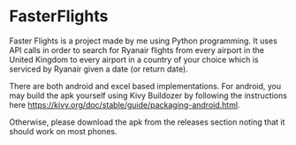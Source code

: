 # FasterFlights
Faster Flights is a project made by me using Python programming. 
It uses API calls in order to search for Ryanair flights from every airport in the United Kingdom to every airport in a country of your choice which is serviced by Ryanair given a date (or return date). 

There are both android and excel based implementations. For android, you may build the apk yourself using Kivy Buildozer by following the instructions here https://kivy.org/doc/stable/guide/packaging-android.html. 

Otherwise, please download the apk from the releases section noting that it should work on most phones.

